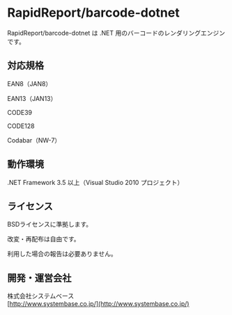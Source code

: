 RapidReport/barcode-dotnet
==================
RapidReport/barcode-dotnet は .NET 用のバーコードのレンダリングエンジンです。

対応規格
-------
EAN8（JAN8）

EAN13（JAN13）

CODE39

CODE128

Codabar（NW-7）

動作環境
-------
.NET Framework 3.5 以上（Visual Studio 2010 プロジェクト）

ライセンス
-------
BSDライセンスに準拠します。

改変・再配布は自由です。

利用した場合の報告は必要ありません。

開発・運営会社
-------
株式会社システムベース  
[http://www.systembase.co.jp/](http://www.systembase.co.jp/)